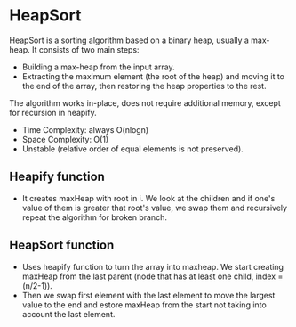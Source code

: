 # HeapSort
HeapSort is a sorting algorithm based on a binary heap, usually a max-heap. It consists of two main steps:
- Building a max-heap from the input array.
- Extracting the maximum element (the root of the heap) and moving it to the end of the array, then restoring the heap properties to the rest.

The algorithm works in-place, does not require additional memory, except for recursion in heapify.

- Time Complexity: always O(nlogn)
- Space Complexity: O(1)
- Unstable (relative order of equal elements is not preserved).
## Heapify function
- It creates maxHeap with root in i. We look at the children and if one's value of them is greater that root's value, we swap them and recursively repeat the algorithm for broken branch.
## HeapSort function
- Uses heapify function to turn the array into maxheap. We start creating maxHeap from the last parent (node that has at least one child, index = (n/2-1)).
- Then we swap first element with the last element to move the largest value to the end and estore maxHeap from the start not taking into account the last element.
